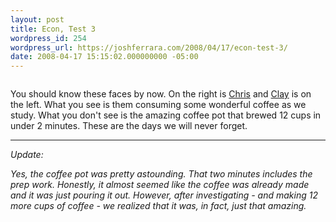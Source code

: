 ```yaml
---
layout: post
title: Econ, Test 3
wordpress_id: 254
wordpress_url: https://joshferrara.com/2008/04/17/econ-test-3/
date: 2008-04-17 15:15:02.000000000 -05:00
---
```

<!--Mime Type of File is image/jpeg -->

<a href="https://joshferrara.com/wp-photos/20080417-161502-1.jpg"><img src="https://joshferrara.com/wp-photos/thumb.20080417-161502-1.jpg" alt="" /></a>

You should know these faces by now. On the right is <a href="https://joshferrara.com/category/chris-in-class/">Chris</a> and <a href="https://joshferrara.com/2007/05/11/this-is-clay/">Clay</a> is on the left. What you see is them consuming some wonderful coffee as we study. What you don't see is the amazing coffee pot that brewed 12 cups in under 2 minutes. These are the days we will never forget.

*********************************************

<em>Update:</em>

<em>Yes, the coffee pot was pretty astounding. That two minutes includes the prep work. Honestly, it almost seemed like the coffee was already made and it was just pouring it out. However, after investigating - and making 12 more cups of coffee - we realized that it was, in fact, just that amazing. </em>

